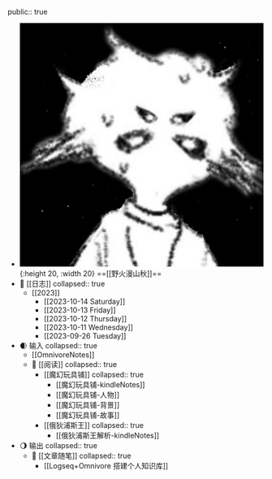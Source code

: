 public:: true

- ![tx.jpg](../assets/tx_1697286591566_0.jpg){:height 20, :width 20}  ==[[野火漫山秋]]==
- 📝 [[日志]]
  collapsed:: true
	- [[2023]]
		- [[2023-10-14 Saturday]]
		- [[2023-10-13 Friday]]
		- [[2023-10-12 Thursday]]
		- [[2023-10-11 Wednesday]]
		- [[2023-09-26 Tuesday]]
- 🌒 输入
  collapsed:: true
	- [[OmnivoreNotes]]
	- 📖 [[阅读]]
	  collapsed:: true
		- [[魔幻玩具铺]]
		  collapsed:: true
			- [[魔幻玩具铺-kindleNotes]]
			- [[魔幻玩具铺-人物]]
			- [[魔幻玩具铺-背景]]
			- [[魔幻玩具铺-故事]]
		- [[俄狄浦斯王]]
		  collapsed:: true
			- [[俄狄浦斯王解析-kindleNotes]]
- 🌖 输出
  collapsed:: true
	- 💬 [[文章随笔]]
	  collapsed:: true
		- [[Logseq+Omnivore 搭建个人知识库]]